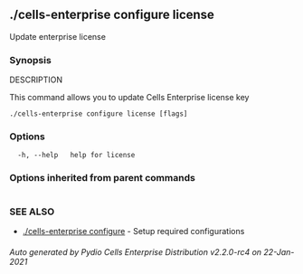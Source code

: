 ## ./cells-enterprise configure license

Update enterprise license

### Synopsis


DESCRIPTION

  This command allows you to update Cells Enterprise license key



```
./cells-enterprise configure license [flags]
```

### Options

```
  -h, --help   help for license
```

### Options inherited from parent commands

```
```

### SEE ALSO

* [./cells-enterprise configure](./cells-enterprise-configure)	 - Setup required configurations

###### Auto generated by Pydio Cells Enterprise Distribution v2.2.0-rc4 on 22-Jan-2021
